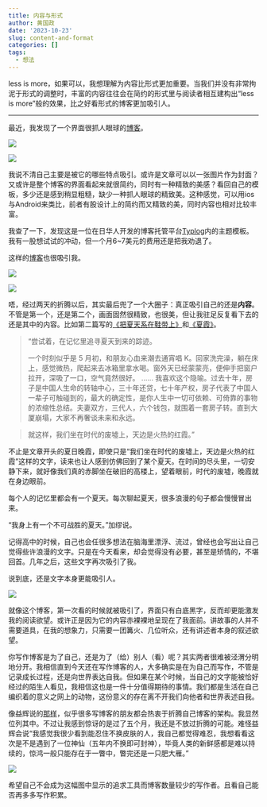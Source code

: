 ```yaml
---
title: 内容与形式
author: 黄国政
date: '2023-10-23'
slug: content-and-format
categories: []
tags:
  - 想法
---
```


<!--more-->

less is more，如果可以，我想理解为内容比形式更加重要。当我们并没有非常拘泥于形式的调整时，丰富的内容往往会在简约的形式里与阅读者相互建构出“less is  more”般的效果，比之好看形式的博客更加吸引人。

---

最近，我发现了一个界面很抓人眼球的[博客](https://wangyurui.com/)。

![](/images/posts/2023/10/10-23-attractive-blog.png)

![](/images/posts/2023/10/10-23-attractive-blog.png-2)

我说不清自己主要是被它的哪些特点吸引。或许是文章可以以一张图片作为封面？又或许是整个博客的界面看起来就很简约，同时有一种精致的美感？看回自己的模板，多少还是感到稍显粗糙，缺少一种抓人眼球的精致美。这种感觉，可以用ios与Android来类比，前者有股设计上的简约而又精致的美，同时内容也相对比较丰富。

我查了一下，发现这是一位在日华人开发的博客托管平台[Typlog](https://typlog.com/)内的主题模板。我有一股想试试的冲动，但一个月6~7美元的费用还是把我劝退了。

这样的[博客](https://jesor.me/)也很吸引我。

![](/images/posts/2023/10/10-23-attractive-blog.png-3)

![](/images/posts/2023/10/10-23-attractive-blog.png-4)

唔，经过两天的折腾以后，其实最后兜了一个大圈子：真正吸引自己的还是**内容**。不管是第一个，还是第二个，画面固然很精致，也很美，但让我驻足反复看下去的还是其中的内容。比如第二篇写的[《把夏天系在鞋带上》](https://jesor.me/2010/tying-summer-to-a-shoelace/)和[《夏霞》](https://jesor.me/2022/summer-haze/)。

> “尝试着，在记忆里追寻夏天到来的踪迹。
>
> 一个时刻似乎是 5 月初，和朋友心血来潮去通宵唱 K。回家洗完澡，躺在床上，感觉微热，爬起来去冰箱里拿水喝。窗外天已经蒙蒙亮，便伸手把窗户拉开，深吸了一口，空气竟然很好。
> ……
>  我喜欢这个隐喻。过去十年，房子是中国人生命的转轴中心，三十年还贷，七十年产权，房子代表了中国人一辈子可触碰到的，最大的确定性，是你人生中一切可依赖、可倚靠的事物的浓缩性总结。夫妻双方，三代人，六个钱包，就围着一套房子转。直到大厦崩塌，大家不再奢谈未来和永远。

> 就这样，我们坐在时代的废墟上，天边是火热的红霞。”

不止是文章开头的夏日晚霞，即使只是“我们坐在时代的废墟上，天边是火热的红霞”这样的文字，读来也让人感到仿佛回到了某个夏天。在时间的尽头里，一切安静下来，就好像我们真的赤脚坐在破旧的高楼上，望着眼前，时代的废墟，晚霞就在身边眼前。

每个人的记忆里都会有一个夏天。每次聊起夏天，很多浪漫的句子都会慢慢冒出来。

“我身上有一个不可战胜的夏天。”加缪说。

记得高中的时候，自己也会任很多想法在脑海里漂浮、流过，曾经也会写出让自己觉得些许浪漫的文字。只是在今天看来，却会觉得没有必要，甚至是矫情的，不堪回首。几年之后，这些文字再次吸引了我。

说到底，还是文字本身更能吸引人。

![](/images/posts/2023/10/10-23-attractive-blog.png-4)

就像这个博客，第一次看的时候就被吸引了，界面只有白底黑字，反而却更能激发我的阅读欲望。或许正是因为它的内容赤裸裸地呈现在了我面前。讲故事的人并不需要道具，在我的想象力，只需要一团篝火、几位听众，还有讲述者本身的叙述欲望。

你写作博客是为了自己，还是为了（给）别人（看）呢？其实两者很难被泾渭分明地分开。我相信直到今天还在写作博客的人，大多确实是在为自己而写作，不管是记录成长过程，还是向世界表达自我。但如果在某个时候，当自己的文字能被恰好经过的陌生人看见，我相信这也是一件十分值得期待的事情。我们都是生活在自己编织着的意义之网上的动物，这份意义的存在离不开我们向他者和世界表述自我。

像益辉说的[那样](https://d.cosx.org/d/423166-frank-harrell-quarto/7)，似乎很多写博客的朋友都会热衷于折腾自己博客的架构。我显然位列其中。不过让我感到惊讶的是过了五个月，我还是不放过折腾的可能。难怪益辉会说“我感觉我很少看到能忍住不换皮肤的人，我自己都觉得难忍，我想看看这次是不是遇到了一位神仙（五年内不换即可封神），毕竟人类的新鲜感都是难以持续的，惊鸿一般只能存在于一瞥中，瞥完还是一只肥大雁。”

![](/images/posts/2023/10/10-23-blog-setups.png)

希望自己不会成为这幅图中显示的追求工具而博客数量较少的写作者。且看自己能否再多多写作积累。